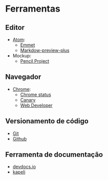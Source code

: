 # Ferramentas

## Editor
- [Atom](https://atom.io/):
  - [Emmet](https://atom.io/packages/emmet)
  - [Markdow-preview-plus](https://atom.io/packages/markdown-preview-plus)
- Mockup:
  - [Pencil Project](http://pencil.evolus.vn/)

## Navegador
- [Chrome](https://www.google.com/chrome/browser/index.html):
  - [Chrome status](https://www.chromestatus.com/features)
  - [Canary](https://www.google.com/chrome/browser/canary.html)
  - [Web Developer](https://chrome.google.com/webstore/detail/web-developer/bfbameneiokkgbdmiekhjnmfkcnldhhm)

## Versionamento de código
- [Git](https://git-scm.com/)
- [Github](https://github.com/)

## Ferramenta de documentação
- [devdocs.io](http://devdocs.io/javascript)
- [kapeli](https://kapeli.com/mdn_offline)
